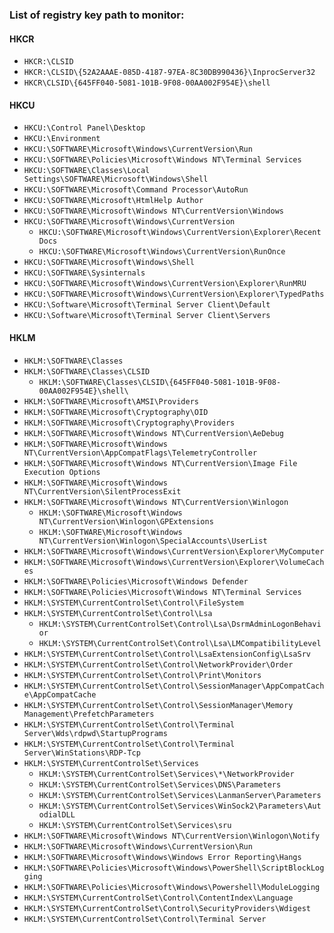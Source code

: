 ### List of registry key path to monitor:

#### HKCR
- `HKCR:\CLSID`
- `HKCR:\CLSID\{52A2AAAE-085D-4187-97EA-8C30DB990436}\InprocServer32`
- `HKCR\CLSID\{645FF040-5081-101B-9F08-00AA002F954E}\shell`
#### HKCU
- `HKCU:\Control Panel\Desktop`
- `HKCU:\Environment`
- `HKCU:\SOFTWARE\Microsoft\Windows\CurrentVersion\Run`
- `HKCU:\SOFTWARE\Policies\Microsoft\Windows NT\Terminal Services`
- `HKCU:\SOFTWARE\Classes\Local Settings\SOFTWARE\Microsoft\Windows\Shell`
- `HKCU:\SOFTWARE\Microsoft\Command Processor\AutoRun`
- `HKCU:\SOFTWARE\Microsoft\HtmlHelp Author`
- `HKCU:\SOFTWARE\Microsoft\Windows NT\CurrentVersion\Windows`
- `HKCU:\SOFTWARE\Microsoft\Windows\CurrentVersion`
  - `HKCU:\SOFTWARE\Microsoft\Windows\CurrentVersion\Explorer\RecentDocs`
  - `HKCU:\SOFTWARE\Microsoft\Windows\CurrentVersion\RunOnce`
- `HKCU:\SOFTWARE\Microsoft\Windows\Shell`
- `HKCU:\SOFTWARE\Sysinternals`
- `HKCU:\SOFTWARE\Microsoft\Windows\CurrentVersion\Explorer\RunMRU`
- `HKCU:\SOFTWARE\Microsoft\Windows\CurrentVersion\Explorer\TypedPaths`
- `HKCU:\Software\Microsoft\Terminal Server Client\Default`
- `HKCU:\Software\Microsoft\Terminal Server Client\Servers`
#### HKLM
- `HKLM:\SOFTWARE\Classes`
- `HKLM:\SOFTWARE\Classes\CLSID`
  - `HKLM:\SOFTWARE\Classes\CLSID\{645FF040-5081-101B-9F08-00AA002F954E}\shell\`
- `HKLM:\SOFTWARE\Microsoft\AMSI\Providers`
- `HKLM:\SOFTWARE\Microsoft\Cryptography\OID`
- `HKLM:\SOFTWARE\Microsoft\Cryptography\Providers`
- `HKLM:\SOFTWARE\Microsoft\Windows NT\CurrentVersion\AeDebug`
- `HKLM:\SOFTWARE\Microsoft\Windows NT\CurrentVersion\AppCompatFlags\TelemetryController`
- `HKLM:\SOFTWARE\Microsoft\Windows NT\CurrentVersion\Image File Execution Options`
- `HKLM:\SOFTWARE\Microsoft\Windows NT\CurrentVersion\SilentProcessExit`
- `HKLM:\SOFTWARE\Microsoft\Windows NT\CurrentVersion\Winlogon`
  - `HKLM:\SOFTWARE\Microsoft\Windows NT\CurrentVersion\Winlogon\GPExtensions`
  - `HKLM:\SOFTWARE\Microsoft\Windows NT\CurrentVersion\Winlogon\SpecialAccounts\UserList`
- `HKLM:\SOFTWARE\Microsoft\Windows\CurrentVersion\Explorer\MyComputer`
- `HKLM:\SOFTWARE\Microsoft\Windows\CurrentVersion\Explorer\VolumeCaches`
- `HKLM:\SOFTWARE\Policies\Microsoft\Windows Defender`
- `HKLM:\SOFTWARE\Policies\Microsoft\Windows NT\Terminal Services`
- `HKLM:\SYSTEM\CurrentControlSet\Control\FileSystem`
- `HKLM:\SYSTEM\CurrentControlSet\Control\Lsa`
  - `HKLM:\SYSTEM\CurrentControlSet\Control\Lsa\DsrmAdminLogonBehavior`
  - `HKLM:\SYSTEM\CurrentControlSet\Control\Lsa\LMCompatibilityLevel`
- `HKLM:\SYSTEM\CurrentControlSet\Control\LsaExtensionConfig\LsaSrv`
- `HKLM:\SYSTEM\CurrentControlSet\Control\NetworkProvider\Order`
- `HKLM:\SYSTEM\CurrentControlSet\Control\Print\Monitors`
- `HKLM:\SYSTEM\CurrentControlSet\Control\SessionManager\AppCompatCache\AppCompatCache`
- `HKLM:\SYSTEM\CurrentControlSet\Control\SessionManager\Memory Management\PrefetchParameters`
- `HKLM:\SYSTEM\CurrentControlSet\Control\Terminal Server\Wds\rdpwd\StartupPrograms`
- `HKLM:\SYSTEM\CurrentControlSet\Control\Terminal Server\WinStations\RDP-Tcp`
- `HKLM:\SYSTEM\CurrentControlSet\Services`
  - `HKLM:\SYSTEM\CurrentControlSet\Services\*\NetworkProvider`
  - `HKLM:\SYSTEM\CurrentControlSet\Services\DNS\Parameters`
  - `HKLM:\SYSTEM\CurrentControlSet\Services\LanmanServer\Parameters`
  - `HKLM:\SYSTEM\CurrentControlSet\Services\WinSock2\Parameters\AutodialDLL`
  - `HKLM:\SYSTEM\CurrentControlSet\Services\sru`
- `HKLM:\SOFTWARE\Microsoft\Windows NT\CurrentVersion\Winlogon\Notify`
- `HKLM:\SOFTWARE\Microsoft\Windows\CurrentVersion\Run`
- `HKLM:\SOFTWARE\Microsoft\Windows\Windows Error Reporting\Hangs`
- `HKLM:\SOFTWARE\Policies\Microsoft\Windows\PowerShell\ScriptBlockLogging`
- `HKLM:\SOFTWARE\Policies\Microsoft\Windows\Powershell\ModuleLogging`
- `HKLM:\SYSTEM\CurrentControlSet\Control\ContentIndex\Language`
- `HKLM:\SYSTEM\CurrentControlSet\Control\SecurityProviders\Wdigest`
- `HKLM:\SYSTEM\CurrentControlSet\Control\Terminal Server`
